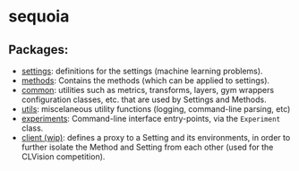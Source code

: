 # sequoia

## Packages:
- [settings](sequoia/settings): definitions for the settings (machine learning problems).
- [methods](sequoia/methods): Contains the methods (which can be applied to settings).
- [common](sequoia/common): utilities such as metrics, transforms, layers, gym wrappers configuration classes, etc. that are used by Settings and Methods.
- [utils](sequoia/common): miscelaneous utility functions (logging, command-line parsing, etc)
- [experiments](sequoia/experiments): Command-line interface entry-points, via the `Experiment` class.
- [client (wip)](sequoia/client): defines a proxy to a Setting and its environments, in order to further isolate the Method and Setting from each other (used for the CLVision competition). 
